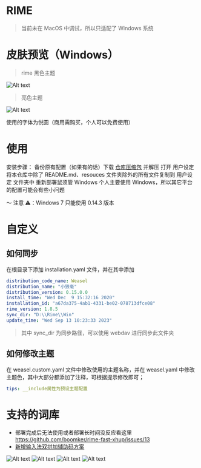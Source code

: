 # RIME

> 当前未在 MacOS 中调试，所以只适配了 Windows 系统

# 皮肤预览（Windows）

> rime 黑色主题

![Alt text](./resources/image.png)

> 亮色主题

![Alt text](./resources/light.png)

使用的字体为悦圆（商用需购买，个人可以免费使用）

# 使用

安装步骤： 备份原有配置（如果有的话）下载 [仓库压缩包](https://github.com/rwerplus/rime) 并解压 打开 用户设定 将本仓库中除了 README.md、resouces 文件夹除外的所有文件复制到 用户设定 文件夹中 重新部署鼠须管 Windows 个人主要使用 Windows，所以其它平台的配置可能会有些小问题

～ 注意 ⚠️：Windows 7 只能使用 0.14.3 版本

# 自定义

## 如何同步

在根目录下添加 installation.yaml 文件，并在其中添加

```yaml
distribution_code_name: Weasel
distribution_name: "小狼毫"
distribution_version: 0.15.0.0
install_time: "Wed Dec  9 15:32:16 2020"
installation_id: "a67da375-4ab1-4331-be02-078713dfce08"
rime_version: 1.8.5
sync_dir: "D:\\Rime\\Win"
update_time: "Wed Sep 13 10:23:33 2023"
```

> 其中 sync_dir 为同步路径，可以使用 webdav 进行同步此文件夹

## 如何修改主题

在 weasel.custom.yaml 文件中修改使用的主题名称，并在 weasel.yaml 中修改主题色，其中大部分都添加了注释，可根据提示修改即可；

```yaml
tips: __include属性为预设主题配置
```

# 支持的词库

- 部署完成后无法使用或者部署长时间没反应看这里 https://github.com/boomker/rime-fast-xhup/issues/13
- [新增输入法双拼加辅助码方案](https://github.com/boomker/rime-fast-xhup)

  
![Alt text](resources/image-4.png)
![Alt text](resources/image-1.png)
![Alt text](resources/image-2.png)
![Alt text](resources/image-3.png)

